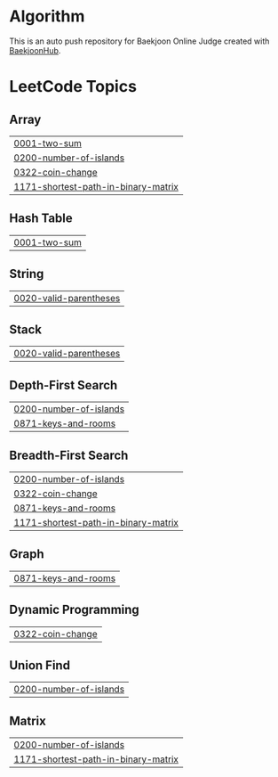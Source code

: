 # Algorithm
This is an auto push repository for Baekjoon Online Judge created with [BaekjoonHub](https://github.com/BaekjoonHub/BaekjoonHub).

<!---LeetCode Topics Start-->
# LeetCode Topics
## Array
|  |
| ------- |
| [0001-two-sum](https://github.com/Whatdoyumin/Algorithm/tree/master/0001-two-sum) |
| [0200-number-of-islands](https://github.com/Whatdoyumin/Algorithm/tree/master/0200-number-of-islands) |
| [0322-coin-change](https://github.com/Whatdoyumin/Algorithm/tree/master/0322-coin-change) |
| [1171-shortest-path-in-binary-matrix](https://github.com/Whatdoyumin/Algorithm/tree/master/1171-shortest-path-in-binary-matrix) |
## Hash Table
|  |
| ------- |
| [0001-two-sum](https://github.com/Whatdoyumin/Algorithm/tree/master/0001-two-sum) |
## String
|  |
| ------- |
| [0020-valid-parentheses](https://github.com/Whatdoyumin/Algorithm/tree/master/0020-valid-parentheses) |
## Stack
|  |
| ------- |
| [0020-valid-parentheses](https://github.com/Whatdoyumin/Algorithm/tree/master/0020-valid-parentheses) |
## Depth-First Search
|  |
| ------- |
| [0200-number-of-islands](https://github.com/Whatdoyumin/Algorithm/tree/master/0200-number-of-islands) |
| [0871-keys-and-rooms](https://github.com/Whatdoyumin/Algorithm/tree/master/0871-keys-and-rooms) |
## Breadth-First Search
|  |
| ------- |
| [0200-number-of-islands](https://github.com/Whatdoyumin/Algorithm/tree/master/0200-number-of-islands) |
| [0322-coin-change](https://github.com/Whatdoyumin/Algorithm/tree/master/0322-coin-change) |
| [0871-keys-and-rooms](https://github.com/Whatdoyumin/Algorithm/tree/master/0871-keys-and-rooms) |
| [1171-shortest-path-in-binary-matrix](https://github.com/Whatdoyumin/Algorithm/tree/master/1171-shortest-path-in-binary-matrix) |
## Graph
|  |
| ------- |
| [0871-keys-and-rooms](https://github.com/Whatdoyumin/Algorithm/tree/master/0871-keys-and-rooms) |
## Dynamic Programming
|  |
| ------- |
| [0322-coin-change](https://github.com/Whatdoyumin/Algorithm/tree/master/0322-coin-change) |
## Union Find
|  |
| ------- |
| [0200-number-of-islands](https://github.com/Whatdoyumin/Algorithm/tree/master/0200-number-of-islands) |
## Matrix
|  |
| ------- |
| [0200-number-of-islands](https://github.com/Whatdoyumin/Algorithm/tree/master/0200-number-of-islands) |
| [1171-shortest-path-in-binary-matrix](https://github.com/Whatdoyumin/Algorithm/tree/master/1171-shortest-path-in-binary-matrix) |
<!---LeetCode Topics End-->